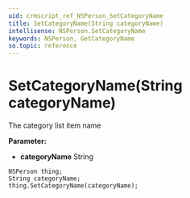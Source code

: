 ```yaml
---
uid: crmscript_ref_NSPerson_SetCategoryName
title: SetCategoryName(String categoryName)
intellisense: NSPerson.SetCategoryName
keywords: NSPerson, GetCategoryName
so.topic: reference
---
```


# SetCategoryName(String categoryName)

The category list item name

**Parameter:** 
* **categoryName** String

```crmscript
NSPerson thing;
String categoryName;
thing.SetCategoryName(categoryName);
```

